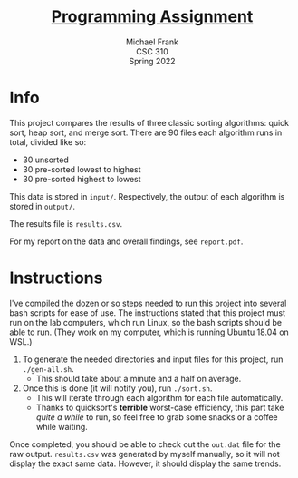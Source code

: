 <center> 
<h1><u>Programming Assignment </u></h1>

Michael Frank <br>
CSC 310 <br>
Spring 2022 
</center>



# Info

This project compares the results of three classic sorting algorithms: quick sort, heap sort, and merge sort. There are 90 files each algorithm runs in total, divided like so:
* 30 unsorted
* 30 pre-sorted lowest to highest
* 30 pre-sorted highest to lowest

This data is stored in `input/`. Respectively, the output of each algorithm is stored in `output/`.

The results file is `results.csv`.

For my report on the data and overall findings, see `report.pdf`.
<br>
# Instructions
I've compiled the dozen or so steps needed to run this project into several bash scripts for ease of use. The instructions stated that this project must run on the lab computers, which run Linux, so the bash scripts should be able to run. (They work on my computer, which is running Ubuntu 18.04 on WSL.)

1. To generate the needed directories and input files for this project, run `./gen-all.sh`.
   - This should take about a minute and a half on average.
2. Once this is done (it will notify you), run `./sort.sh`.
   - This will iterate through each algorithm for each file automatically. 
   - Thanks to quicksort's **terrible** worst-case efficiency, this part take *quite a while* to run, so feel free to grab some snacks or a coffee while waiting.

Once completed, you should be able to check out the `out.dat` file for the raw output. `results.csv` was generated by myself manually, so it will not display the exact same data. However, it should display the same trends.